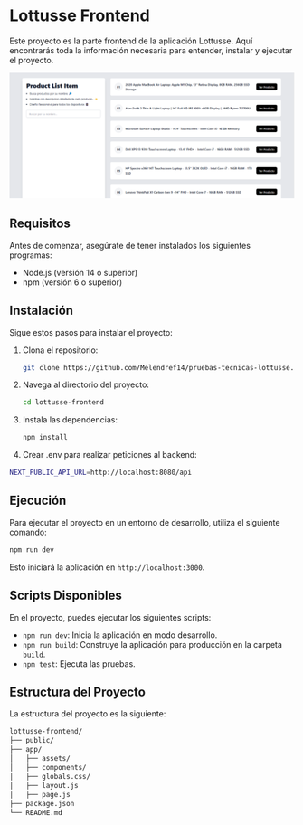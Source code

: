# Lottusse Frontend

Este proyecto es la parte frontend de la aplicación Lottusse. Aquí encontrarás toda la información necesaria para entender, instalar y ejecutar el proyecto.

![view](./app/assets/productList.png)

## Requisitos

Antes de comenzar, asegúrate de tener instalados los siguientes programas:

- Node.js (versión 14 o superior)
- npm (versión 6 o superior)

## Instalación

Sigue estos pasos para instalar el proyecto:

1. Clona el repositorio:
    ```bash
    git clone https://github.com/Melendref14/pruebas-tecnicas-lottusse.git
    ```
2. Navega al directorio del proyecto:
    ```bash
    cd lottusse-frontend
    ```
3. Instala las dependencias:
    ```bash
    npm install
    ```
4. Crear .env para realizar peticiones al backend:
```bash
NEXT_PUBLIC_API_URL=http://localhost:8080/api
```

## Ejecución

Para ejecutar el proyecto en un entorno de desarrollo, utiliza el siguiente comando:
```bash
npm run dev
```
Esto iniciará la aplicación en `http://localhost:3000`.

## Scripts Disponibles

En el proyecto, puedes ejecutar los siguientes scripts:

- `npm run dev`: Inicia la aplicación en modo desarrollo.
- `npm run build`: Construye la aplicación para producción en la carpeta `build`.
- `npm test`: Ejecuta las pruebas.

## Estructura del Proyecto

La estructura del proyecto es la siguiente:

```
lottusse-frontend/
├── public/
├── app/
│   ├── assets/
│   ├── components/
│   ├── globals.css/
│   ├── layout.js
│   ├── page.js
├── package.json
└── README.md
```

